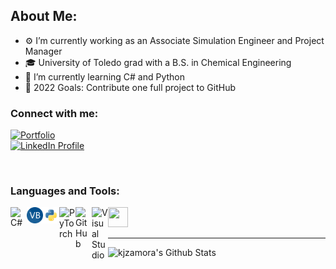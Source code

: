 ## About Me:

- ⚙️ I’m currently working as an Associate Simulation Engineer and Project Manager 
- 🎓 University of Toledo grad with a B.S. in Chemical Engineering
- 🌱 I’m currently learning C# and Python
- 🥅 2022 Goals: Contribute one full project to GitHub

### Connect with me:

[![Portfolio](https://img.shields.io/badge/Portfolio-Hosted%20on%20GitHub-orange)](https://kjzamora.github.io/)
<br/>
[![LinkedIn Profile](https://img.shields.io/badge/LinkedIn-Visit%20Profile-blue)](https://www.linkedin.com/in/kylezamora/)

<br />

### Languages and Tools:

<img align="left" alt="C#" width="26px" src="https://img.icons8.com/color/48/000000/c-plus-plus-logo.png" />
<img height="32" width="32" src="https://unpkg.com/simple-icons@v6/icons/powershell.svg" />
<img align="left" alt="Visual Basic" width="26px" src="https://raw.githubusercontent.com/github/explore/80688e429a7d4ef2fca1e82350fe8e3517d3494d/topics/visual-basic/visual-basic.png" />
<img align="left" alt="Python" width="26px" src="https://raw.githubusercontent.com/github/explore/80688e429a7d4ef2fca1e82350fe8e3517d3494d/topics/python/python.png" hex:"EE4C2C"/>
<img align="left" alt="PyTorch" width="26px" src="https://user-images.githubusercontent.com/58868153/117904028-9e93df00-b29e-11eb-84ae-f0da29186c79.png" />
<img align="left" alt="GitHub" width="26px" src="https://user-images.githubusercontent.com/58868153/117904521-7f498180-b29f-11eb-8f1c-f3edc0d99a3f.png" />
<img align="left" alt="Visual Studio" width="26px" src="https://img.icons8.com/color/48/000000/visual-studio.png" />


<br />

---

<img align="left" alt="kjzamora's Github Stats" src="https://github-readme-stats-taupe-seven.vercel.app/api?username=kjzamora&show_icons=true&hide_border=true" />

[linkedin]: https://www.linkedin.com/in/kylezamora/![github](https://user-images.githubusercontent.com/58868153/117904499-76f14680-b29f-11eb-9859-1c402423693f.png)

